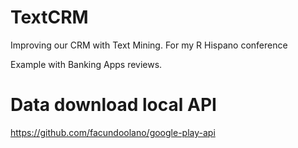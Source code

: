 # TextCRM
Improving our CRM with Text Mining. For my R Hispano conference

Example with Banking Apps reviews.

# Data download local API

https://github.com/facundoolano/google-play-api

